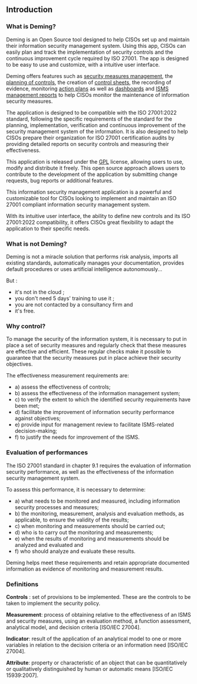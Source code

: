 ## Introduction


### What is Deming?

Deming is an Open Source tool designed to help CISOs set up and maintain their information security management system. Using this app, CISOs can easily plan and track the implementation of security controls and the continuous improvement cycle required by ISO 27001. The app is designed to be easy to use and customize, with a intuitive user interface.


Deming offers features such as [security measures management](/deming/measures/),
the [planning of controls](/deming/plan/), the creation of [control sheets](/deming/controls/#sheet), the recording of evidence,
monitoring [action plans](/deming/actions/) as well as [dashboards](/deming/dashboards/) and
[ISMS management reports](/deming/config/#report) to help CISOs monitor the maintenance of information security measures.


The application is designed to be compatible with the ISO 27001:2022 standard, following the specific requirements of the standard for the planning, implementation, verification and continuous improvement of the security management system of the information.
It is also designed to help CISOs prepare their organization for ISO 27001 certification audits by providing detailed reports on security controls and measuring their effectiveness.


This application is released under the [GPL](https://www.gnu.org/licenses/licenses.en.html) license, allowing users to use, modify and distribute it freely. This open source approach allows users to contribute to the development of the application by submitting change requests, bug reports or additional features.


This information security management application is a powerful and customizable tool for CISOs looking to implement and maintain an ISO 27001 compliant information security management system.


With its intuitive user interface, the ability to define new controls and its ISO 27001:2022 compatibility, it offers CISOs great flexibility to adapt the application to their specific needs.


### What is not Deming? <a name="notDeming"></a>

Deming is not a miracle solution that performs risk analysis, imports all existing standards, automatically manages your documentation, provides default procedures or uses artificial intelligence autonomously...

But :

- it's not in the cloud ;
- you don't need 5 days' training to use it ;
- you are not contacted by a consultancy firm and
- it's free.


### Why control?

To manage the security of the information system, it is necessary to put in place a set of security measures and regularly check that these measures are effective and efficient. These regular checks make it possible to guarantee that the security measures put in place achieve their security objectives.

The effectiveness measurement requirements are:

- a) assess the effectiveness of controls;
- b) assess the effectiveness of the information management system;
- c) to verify the extent to which the identified security requirements have been met;
- d) facilitate the improvement of information security performance against objectives;
- e) provide input for management review to facilitate ISMS-related decision-making;
- f) to justify the needs for improvement of the ISMS.

### Evaluation of performances

The ISO 27001 standard in chapter 9.1 requires the evaluation of information security performance, as well as the effectiveness of the information security management system.

To assess this performance, it is necessary to determine:

- a) what needs to be monitored and measured, including information security processes and measures;
- b) the monitoring, measurement, analysis and evaluation methods, as applicable, to ensure the validity of the results;
- c) when monitoring and measurements should be carried out;
- d) who is to carry out the monitoring and measurements;
- e) when the results of monitoring and measurements should be analyzed and evaluated and
- f) who should analyze and evaluate these results.

Deming helps meet these requirements and retain appropriate documented information as evidence of monitoring and measurement results.

### Definitions

**Controls** : set of provisions to be implemented. These are the controls to be taken to implement the security policy.

**Measurement**: process of obtaining relative to the effectiveness of an ISMS and security measures, using an evaluation method,
a function assessment, analytical model, and decision criteria [ISO/IEC 27004].

**Indicator**: result of the application of an analytical model to one or more variables in relation to the decision criteria or
an information need [ISO/IEC 27004].

**Attribute**: property or characteristic of an object that can be quantitatively or qualitatively distinguished by human or
automatic means [ISO/IEC 15939:2007].
